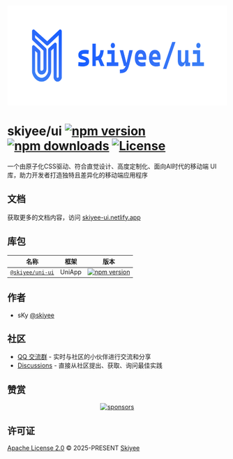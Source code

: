 <a href="https://skiyee-ui.netlify.app" target="_blank">
  <picture>
    <source media="(prefers-color-scheme: dark)" srcset=".github/logo-dark.svg">
    <source media="(prefers-color-scheme: light)" srcset=".github/logo-light.svg">
    <img alt="skiyee/ui" src=".github/logo-light.svg" width="578" height="228" style="max-width: 100%;">
  </picture>
</a>

<h1>
  skiyee/ui
  <a href="https://www.github.com/skiyee/ui"><img src="https://img.shields.io/npm/v/@skiyee/ui-preset?color=2563EB&labelColor=18181B&label=npm" alt="npm version"></a>
  <a href="https://www.github.com/skiyee/ui"><img src="https://img.shields.io/npm/dm/@skiyee/ui-preset?color=2563EB&labelColor=18181B&label=downloads" alt="npm downloads"></a>
  <a href="https://www.github.com/skiyee/ui"><img src="https://img.shields.io/npm/l/@skiyee/ui-preset?style=flat&color=2563EB&labelColor=18181B&label=license" alt="License"></a>
</h1>

一个由原子化CSS驱动、符合直觉设计、高度定制化、面向AI时代的移动端 UI 库，助力开发者打造独特且差异化的移动端应用程序

## 文档

获取更多的文档内容，访问 [skiyee-ui.netlify.app](https://skiyee-ui.netlify.app/)

## 库包

| 名称                                                              | 框架   | 版本                                                                                                                                                              |
|-------------------------------------------------------------------|--------|-------------------------------------------------------------------------------------------------------------------------------------------------------------------|
| [`@skiyee/uni-ui`](https://github.com/skiyee/ui/tree/main/uni-ui) | UniApp | <a href="https://www.github.com/skiyee/ui"><img src="https://img.shields.io/npm/v/@skiyee/uni-ui?color=2563EB&labelColor=18181B&label=npm" alt="npm version"></a> |

## 作者

- sKy [@skiyee](https://github.com/skiyee)

## 社区

- [QQ 交流群](https://qm.qq.com/q/ycsLPZzkvm) - 实时与社区的小伙伴进行交流和分享
- [Discussions](https://github.com/skiyee/ui/discussions) - 直接从社区提出、获取、询问最佳实践

## 赞赏

<p align="center">
  <a href="https://github.com/Skiyee/sponsors">
    <img alt="sponsors" src="https://cdn.jsdelivr.net/gh/Skiyee/Skiyee@main/sponsors.svg"/>
  </a>
</p>

## 许可证

[Apache License 2.0](./LICENSE) © 2025-PRESENT [Skiyee](https://github.com/skiyee)
